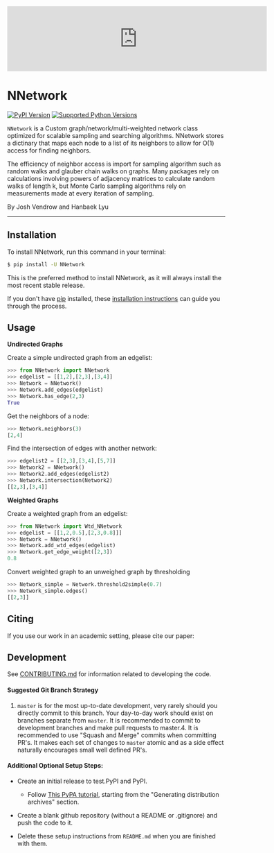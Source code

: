 <p align="center">
<embed width="600" src="https://github.com/HanbaekLyu/NNetwork/blob/master/nnetwork_logo.pdf?raw=true" alt="logo">
</p>

# NNetwork

[![PyPI Version](https://img.shields.io/pypi/v/NNetwork.svg)](https://pypi.org/project/NNetwork/)
[![Supported Python Versions](https://img.shields.io/pypi/pyversions/NNetwork.svg)](https://pypi.org/project/NNetwork/)

`NNetwork` is a Custom graph/network/multi-weighted network class optimized for scalable sampling and searching algorithms. NNetwork stores a dictinary that maps each node to a list of its neighbors to allow for O(1) access for finding neighbors. 

The efficiency of neighbor access is import for sampling algorithm such as random walks and glauber chain walks on graphs. Many packages rely on calculations involving powers of adjacency matrices to calculate random walks of length k, but Monte Carlo sampling algorithms rely on measurements made at every iteration of sampling. 

By Josh Vendrow and Hanbaek Lyu

---

## Installation

To install NNetwork, run this command in your terminal:

```bash
$ pip install -U NNetwork
```

This is the preferred method to install NNetwork, as it will always install the most recent stable release.

If you don't have [pip](https://pip.pypa.io) installed, these [installation instructions](http://docs.python-guide.org/en/latest/starting/installation/) can guide
you through the process.

## Usage

**Undirected Graphs**

Create a simple undirected graph from an edgelist:
```python
>>> from NNetwork import NNetwork
>>> edgelist = [[1,2],[2,3],[3,4]]
>>> Network = NNetwork()
>>> Network.add_edges(edgelist)
>>> Network.has_edge(2,3)
True
```
Get the neighbors of a node:
```python
>>> Network.neighbors(3)
[2,4]
```

Find the intersection of edges with another network:
```python
>>> edgelist2 = [[2,3],[3,4],[5,7]]
>>> Network2 = NNetwork()
>>> Network2.add_edges(edgelist2)
>>> Network.intersection(Network2)
[[2,3],[3,4]]
```

**Weighted Graphs**

Create a weighted graph from an edgelist:
```python
>>> from NNetwork import Wtd_NNetwork
>>> edgelist = [[1,2,0.5],[2,3,0.8]]]
>>> Network = NNetwork()
>>> Network.add_wtd_edges(edgelist)
>>> Network.get_edge_weight([2,3])
0.8
```

Convert weighted graph to an unweighed graph by thresholding
```python
>>> Network_simple = Network.threshold2simple(0.7)
>>> Network_simple.edges()
[[2,3]]
```

## Citing
If you use our work in an academic setting, please cite our paper:



## Development
See [CONTRIBUTING.md](CONTRIBUTING.md) for information related to developing the code.

#### Suggested Git Branch Strategy
1. `master` is for the most up-to-date development, very rarely should you directly commit to this branch. Your day-to-day work should exist on branches separate from `master`. It is recommended to commit to development branches and make pull requests to master.4. It is recommended to use "Squash and Merge" commits when committing PR's. It makes each set of changes to `master`
atomic and as a side effect naturally encourages small well defined PR's.


#### Additional Optional Setup Steps:
* Create an initial release to test.PyPI and PyPI.
    * Follow [This PyPA tutorial](https://packaging.python.org/tutorials/packaging-projects/#generating-distribution-archives), starting from the "Generating distribution archives" section.

* Create a blank github repository (without a README or .gitignore) and push the code to it.

* Delete these setup instructions from `README.md` when you are finished with them.
